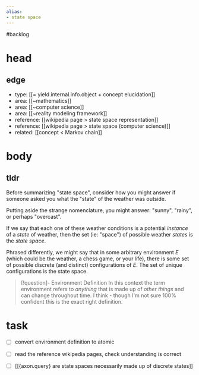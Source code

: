 ```yaml
---
alias:
- state space
---
```

#backlog 

# head
## edge
- type: [[= yield.internal.info.object + concept elucidation]]
- area: [[~mathematics]]
- area: [[~computer science]]
- area: [[~reality modeling framework]]
- reference: [[wikipedia page > state space representation]]
- reference: [[wikipedia page > state space (computer science)]]
- related: [[concept < Markov chain]]

# body
## tldr
Before summarizing "state space", consider how you might answer if someone asked you what the "state" of the weather was outside.

Putting aside the strange nomenclature, you might answer: "sunny", "rainy", or perhaps "overcast".

If we say that each one of these weather conditions is a potential *instance* of a *state* of weather, then the set (ie: "space") of possible weather *states* is the *state space*.

Phrased differently, we might say that in some arbitrary environment $E$ (which could be the weather, a chess game, or your life), there is some set of possible discrete (and distinct) configurations of $E$. The set of unique configurations is the state space.

> [!question]- Environment Definition
> In this context the term environment refers to *anything* that is made up of *other things* and can change throughout time. I think - though I'm not sure 100% confident this is the exact right definition.

# task
- [ ] convert environment definition to atomic
- [ ] read the reference wikipedia pages, check understanding is correct
- [ ] [[{axon.query} are state spaces necessarily made up of discrete states]]


